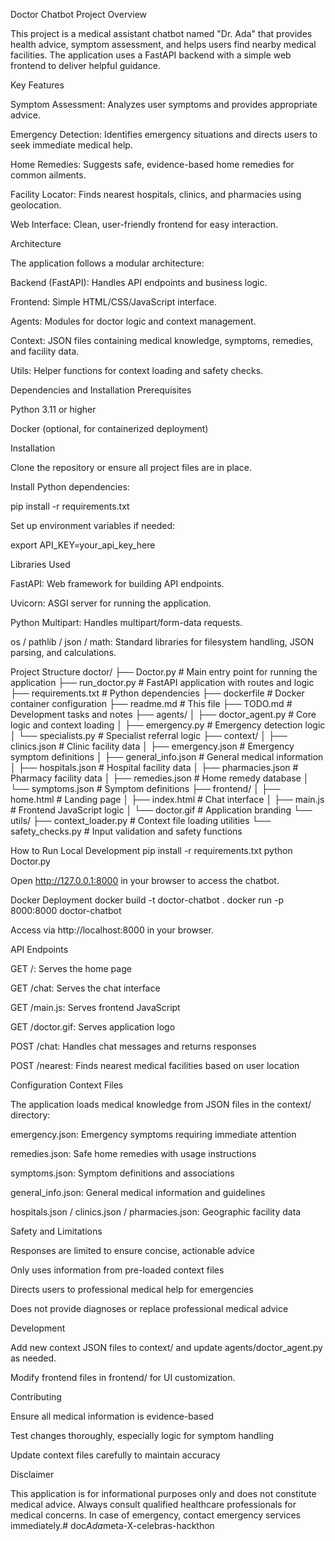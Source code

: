 Doctor Chatbot
Project Overview

This project is a medical assistant chatbot named "Dr. Ada" that provides health advice, symptom assessment, and helps users find nearby medical facilities. The application uses a FastAPI backend with a simple web frontend to deliver helpful guidance.

Key Features

Symptom Assessment: Analyzes user symptoms and provides appropriate advice.

Emergency Detection: Identifies emergency situations and directs users to seek immediate medical help.

Home Remedies: Suggests safe, evidence-based home remedies for common ailments.

Facility Locator: Finds nearest hospitals, clinics, and pharmacies using geolocation.

Web Interface: Clean, user-friendly frontend for easy interaction.

Architecture

The application follows a modular architecture:

Backend (FastAPI): Handles API endpoints and business logic.

Frontend: Simple HTML/CSS/JavaScript interface.

Agents: Modules for doctor logic and context management.

Context: JSON files containing medical knowledge, symptoms, remedies, and facility data.

Utils: Helper functions for context loading and safety checks.

Dependencies and Installation
Prerequisites

Python 3.11 or higher

Docker (optional, for containerized deployment)

Installation

Clone the repository or ensure all project files are in place.

Install Python dependencies:

pip install -r requirements.txt


Set up environment variables if needed:

export API_KEY=your_api_key_here

Libraries Used

FastAPI: Web framework for building API endpoints.

Uvicorn: ASGI server for running the application.

Python Multipart: Handles multipart/form-data requests.

os / pathlib / json / math: Standard libraries for filesystem handling, JSON parsing, and calculations.

Project Structure
doctor/
├── Doctor.py              # Main entry point for running the application
├── run_doctor.py          # FastAPI application with routes and logic
├── requirements.txt       # Python dependencies
├── dockerfile             # Docker container configuration
├── readme.md              # This file
├── TODO.md                # Development tasks and notes
├── agents/
│   ├── doctor_agent.py    # Core logic and context loading
│   ├── emergency.py       # Emergency detection logic
│   └── specialists.py     # Specialist referral logic
├── context/
│   ├── clinics.json       # Clinic facility data
│   ├── emergency.json     # Emergency symptom definitions
│   ├── general_info.json  # General medical information
│   ├── hospitals.json     # Hospital facility data
│   ├── pharmacies.json    # Pharmacy facility data
│   ├── remedies.json      # Home remedy database
│   └── symptoms.json      # Symptom definitions
├── frontend/
│   ├── home.html          # Landing page
│   ├── index.html         # Chat interface
│   ├── main.js            # Frontend JavaScript logic
│   └── doctor.gif         # Application branding
└── utils/
    ├── context_loader.py  # Context file loading utilities
    └── safety_checks.py   # Input validation and safety functions

How to Run
Local Development
pip install -r requirements.txt
python Doctor.py


Open http://127.0.0.1:8000
 in your browser to access the chatbot.

Docker Deployment
docker build -t doctor-chatbot .
docker run -p 8000:8000 doctor-chatbot


Access via http://localhost:8000
 in your browser.

API Endpoints

GET /: Serves the home page

GET /chat: Serves the chat interface

GET /main.js: Serves frontend JavaScript

GET /doctor.gif: Serves application logo

POST /chat: Handles chat messages and returns responses

POST /nearest: Finds nearest medical facilities based on user location

Configuration
Context Files

The application loads medical knowledge from JSON files in the context/ directory:

emergency.json: Emergency symptoms requiring immediate attention

remedies.json: Safe home remedies with usage instructions

symptoms.json: Symptom definitions and associations

general_info.json: General medical information and guidelines

hospitals.json / clinics.json / pharmacies.json: Geographic facility data

Safety and Limitations

Responses are limited to ensure concise, actionable advice

Only uses information from pre-loaded context files

Directs users to professional medical help for emergencies

Does not provide diagnoses or replace professional medical advice

Development

Add new context JSON files to context/ and update agents/doctor_agent.py as needed.

Modify frontend files in frontend/ for UI customization.

Contributing

Ensure all medical information is evidence-based

Test changes thoroughly, especially logic for symptom handling

Update context files carefully to maintain accuracy

Disclaimer

This application is for informational purposes only and does not constitute medical advice. Always consult qualified healthcare professionals for medical concerns. In case of emergency, contact emergency services immediately.#   d o c _ A d a _ m e t a - X - c e l e b r a s - h a c k t h o n 
 
 
